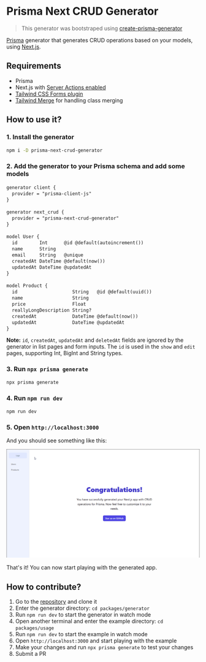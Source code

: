 # Prisma Next CRUD Generator

> This generator was bootstraped using [create-prisma-generator](https://github.com/YassinEldeeb/create-prisma-generator)

[Prisma](https://www.prisma.io/) generator that generates CRUD operations based on your models, using [Next.js](https://nextjs.org/).

## Requirements

- Prisma
- Next.js with [Server Actions enabled](https://nextjs.org/docs/app/api-reference/next-config-js/serverActions#enabling-server-actions-v13)
- [Tailwind CSS Forms plugin](https://github.com/tailwindlabs/tailwindcss-forms)
- [Tailwind Merge](https://github.com/dcastil/tailwind-merge) for handling class merging

## How to use it?

### 1. Install the generator

```sh
npm i -D prisma-next-crud-generator
```

### 2. Add the generator to your Prisma schema and add some models

```prisma
generator client {
  provider = "prisma-client-js"
}

generator next_crud {
  provider = "prisma-next-crud-generator"
}

model User {
  id        Int      @id @default(autoincrement())
  name      String
  email     String   @unique
  createdAt DateTime @default(now())
  updatedAt DateTime @updatedAt
}

model Product {
  id                    String   @id @default(uuid())
  name                  String
  price                 Float
  reallyLongDescription String?
  createdAt             DateTime @default(now())
  updatedAt             DateTime @updatedAt
}
```
**Note:** `id`, `createdAt`, `updatedAt` and `deletedAt` fields are ignored by the generator in list pages and form inputs. The `id` is used in the `show` and `edit` pages, supporting Int, BigInt and String types.


### 3. Run `npx prisma generate`

```sh
npx prisma generate
```

### 4. Run `npm run dev`

```sh
npm run dev
```

### 5. Open `http://localhost:3000`

And you should see something like this:

![Demo of the generated app](/assets/demo.gif)

That's it! You can now start playing with the generated app.

## How to contribute?

1. Go to the [repository](https://github.com/MBrunoS/prisma-next-crud-generator) and clone it
2. Enter the generator directory: `cd packages/generator`
3. Run `npm run dev` to start the generator in watch mode
4. Open another terminal and enter the example directory: `cd packages/usage`
5. Run `npm run dev` to start the example in watch mode
6. Open `http://localhost:3000` and start playing with the example
7. Make your changes and run `npx prisma generate` to test your changes
8. Submit a PR